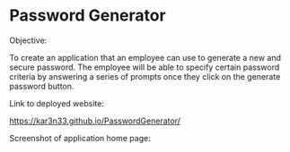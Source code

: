 # Password Generator

Objective: 

To create an application that an employee can use to generate a new and secure password. The employee will be able to specify certain password criteria by answering a series of prompts once they click on the generate password button.


Link to deployed website:

https://kar3n33.github.io/PasswordGenerator/

Screenshot of application home page:

